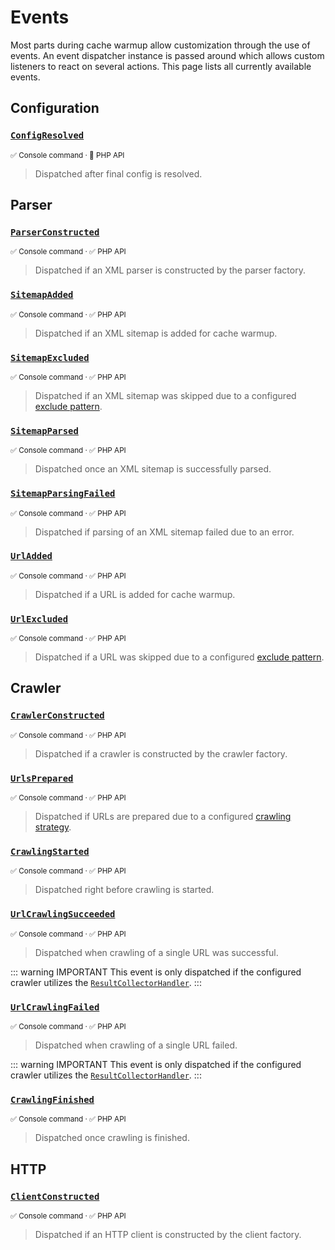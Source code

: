# Events <Badge type="tip" text="3.2+" />

Most parts during cache warmup allow customization through
the use of events. An event dispatcher instance is passed
around which allows custom listeners to react on several
actions. This page lists all currently available events.

## Configuration

### [`ConfigResolved`](../../src/Event/Config/ConfigResolved.php) <Badge type="tip" text="3.2+" />

<small>✅&nbsp;Console command &middot; 🚫&nbsp;PHP API</small>

> Dispatched after final config is resolved.

## Parser

### [`ParserConstructed`](../../src/Event/Parser/ParserConstructed.php) <Badge type="tip" text="4.0+" />

<small>✅&nbsp;Console command &middot; ✅&nbsp;PHP API</small>

> Dispatched if an XML parser is constructed by the parser factory.

### [`SitemapAdded`](../../src/Event/Parser/SitemapAdded.php) <Badge type="tip" text="3.2+" />

<small>✅&nbsp;Console command &middot; ✅&nbsp;PHP API</small>

> Dispatched if an XML sitemap is added for cache warmup.

### [`SitemapExcluded`](../../src/Event/Parser/SitemapExcluded.php) <Badge type="tip" text="3.2+" />

<small>✅&nbsp;Console command &middot; ✅&nbsp;PHP API</small>

> Dispatched if an XML sitemap was skipped due to a
> configured [exclude pattern](../config-reference/exclude.md).

### [`SitemapParsed`](../../src/Event/Parser/SitemapParsed.php) <Badge type="tip" text="3.2+" />

<small>✅&nbsp;Console command &middot; ✅&nbsp;PHP API</small>

> Dispatched once an XML sitemap is successfully parsed.

### [`SitemapParsingFailed`](../../src/Event/Parser/SitemapParsingFailed.php) <Badge type="tip" text="3.2+" />

<small>✅&nbsp;Console command &middot; ✅&nbsp;PHP API</small>

> Dispatched if parsing of an XML sitemap failed due to an error.

### [`UrlAdded`](../../src/Event/Parser/UrlAdded.php) <Badge type="tip" text="3.2+" />

<small>✅&nbsp;Console command &middot; ✅&nbsp;PHP API</small>

> Dispatched if a URL is added for cache warmup.

### [`UrlExcluded`](../../src/Event/Parser/UrlExcluded.php) <Badge type="tip" text="3.2+" />

<small>✅&nbsp;Console command &middot; ✅&nbsp;PHP API</small>

> Dispatched if a URL was skipped due to a configured
> [exclude pattern](../config-reference/exclude.md).

## Crawler

### [`CrawlerConstructed`](../../src/Event/Crawler/CrawlerConstructed.php) <Badge type="tip" text="4.0+" />

<small>✅&nbsp;Console command &middot; ✅&nbsp;PHP API</small>

> Dispatched if a crawler is constructed by the crawler factory.

### [`UrlsPrepared`](../../src/Event/Crawler/UrlsPrepared.php) <Badge type="tip" text="3.2+" />

<small>✅&nbsp;Console command &middot; ✅&nbsp;PHP API</small>

> Dispatched if URLs are prepared due to a configured
> [crawling strategy](../config-reference/strategy.md).

### [`CrawlingStarted`](../../src/Event/Crawler/CrawlingStarted.php) <Badge type="tip" text="3.2+" />

<small>✅&nbsp;Console command &middot; ✅&nbsp;PHP API</small>

> Dispatched right before crawling is started.

### [`UrlCrawlingSucceeded`](../../src/Event/Crawler/UrlCrawlingSucceeded.php) <Badge type="tip" text="3.2+" />

<small>✅&nbsp;Console command &middot; ✅&nbsp;PHP API</small>

> Dispatched when crawling of a single URL was successful.

::: warning IMPORTANT
This event is only dispatched if the configured crawler utilizes the
[`ResultCollectorHandler`](response-handlers.md#resultcollectorhandler).
:::

### [`UrlCrawlingFailed`](../../src/Event/Crawler/UrlCrawlingFailed.php) <Badge type="tip" text="3.2+" />

<small>✅&nbsp;Console command &middot; ✅&nbsp;PHP API</small>

> Dispatched when crawling of a single URL failed.

::: warning IMPORTANT
This event is only dispatched if the configured crawler utilizes the
[`ResultCollectorHandler`](response-handlers.md#resultcollectorhandler).
:::

### [`CrawlingFinished`](../../src/Event/Crawler/CrawlingFinished.php) <Badge type="tip" text="3.2+" />

<small>✅&nbsp;Console command &middot; ✅&nbsp;PHP API</small>

> Dispatched once crawling is finished.

## HTTP

### [`ClientConstructed`](../../src/Event/Http/ClientConstructed.php) <Badge type="tip" text="4.0+" />

<small>✅&nbsp;Console command &middot; ✅&nbsp;PHP API</small>

> Dispatched if an HTTP client is constructed by the client factory.
